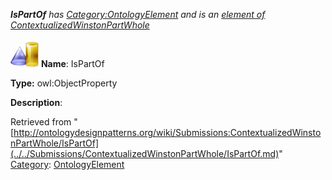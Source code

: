 ___IsPartOf__ has [Category:OntologyElement](../../Category/OntologyElement.md "Category:OntologyElement") and is an [element of](../../Property/ElementOf.md "Property:ElementOf") [ContextualizedWinstonPartWhole](../../Submissions/ContextualizedWinstonPartWhole.md "Submissions:ContextualizedWinstonPartWhole")_


  




[![ObjectProperty](../../images/thumb/c/c3/ObjectProperty.gif/45px-ObjectProperty.gif)](../../Image/ObjectProperty.gif.md "ObjectProperty")
__Name__: IsPartOf 


__Type:__ owl:ObjectProperty 


__Description__: 





Retrieved from "[http://ontologydesignpatterns.org/wiki/Submissions:ContextualizedWinstonPartWhole/IsPartOf](../../Submissions/ContextualizedWinstonPartWhole/IsPartOf.md)"
 [Category](http://ontologydesignpatterns.org/wiki/Special:Categories "Special:Categories"): [OntologyElement](../../Category/OntologyElement.md "Category:OntologyElement")
